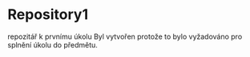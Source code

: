 ﻿# Repository1
repozitář k prvnímu úkolu
Byl vytvořen protože to bylo vyžadováno pro splnění úkolu do předmětu.